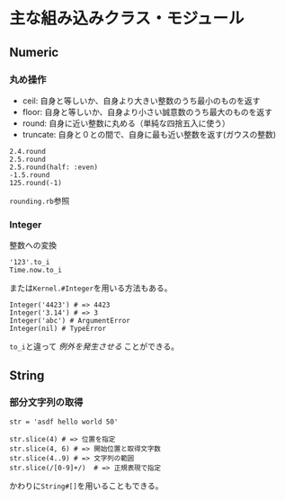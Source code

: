 # 主な組み込みクラス・モジュール
## Numeric

### 丸め操作

* ceil: 自身と等しいか、自身より大きい整数のうち最小のものを返す
* floor: 自身と等しいか、自身より小さい誠意数のうち最大のものを返す
* round: 自身に近い整数に丸める（単純な四捨五入に使う）
* truncate: 自身と０との間で、自身に最も近い整数を返す(ガウスの整数)

```
2.4.round
2.5.round
2.5.round(half: :even)
-1.5.round
125.round(-1)
```

`rounding.rb`参照

### Integer

整数への変換

```
'123'.to_i
Time.now.to_i
```

または`Kernel.#Integer`を用いる方法もある。

```
Integer('4423') # => 4423
Integer('3.14') # => 3
Integer('abc') # ArgumentError
Integer(nil) # TypeError
```

`to_i`と違って *例外を発生させる* ことができる。

## String

### 部分文字列の取得

```
str = 'asdf hello world 50'

str.slice(4) # => 位置を指定
str.slice(4, 6) # => 開始位置と取得文字数
str.slice(4..9) # => 文字列の範囲
str.slice(/[0-9]+/)  # => 正規表現で指定
```

かわりに`String#[]`を用いることもできる。
